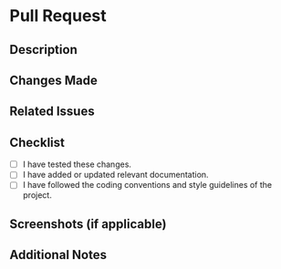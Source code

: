 # Pull Request

## Description

<!-- Briefly describe the purpose of this pull request. -->

## Changes Made

<!-- Provide a summary of the changes made in this pull request. -->

## Related Issues

<!-- If this pull request addresses or relates to any issues, please mention them here using the following format: -->
<!-- - Fixes #123 -->
<!-- - Addresses #456 -->

## Checklist

- [ ] I have tested these changes.
- [ ] I have added or updated relevant documentation.
- [ ] I have followed the coding conventions and style guidelines of the project.

## Screenshots (if applicable)

<!-- Include screenshots or GIFs that demonstrate the changes made, if relevant. -->

## Additional Notes

<!-- Add any additional information or context about the pull request. -->

